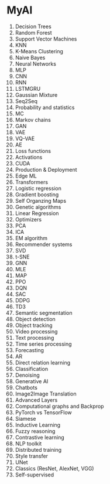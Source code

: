 # MyAI

1. Decision Trees
2. Random Forest
3. Support Vector Machines
4. KNN
5. K-Means Clustering
6. Naive Bayes
7. Neural Networks
8. MLP
9. CNN
10. RNN
11. LSTMGRU
12. Gaussian Mixture
13. Seq2Seq
14. Probability and statistics
15. MC
16. Markov chains
17. GAN
18. VAE
19. VQ-VAE
20. AE
21. Loss functions
22. Activations
23. CUDA
24. Production & Deployment
25. Edge ML
26. Transformers
27. Logistic regression
28. Gradient boosting
29. Self Organzing Maps
30. Genetic algorithms
31. Linear Regression
32. Optimizers
33. PCA
34. ICA
35. EM algorithm
36. Recommender systems
37. SVD
38. t-SNE
39. GNN
40. MLE
41. MAP
42. PPO
43. DQN
44. SAC
45. DDPG
46. TD3
47. Semantic segmentation
48. Object detection
49. Object tracking
50. Video processing
51. Text processing
52. Time series processing
53. Forecasting
54. AR
55. Direct relation learning
56. Classification
57. Denoising
58. Generative AI
59. Chatbots
60. Image2Image Translation
61. Advanced Layers
62. Computational graphs and Backprop
63. PyTorch vs TensorFlow
64. Siamese
65. Inductive Learning
66. Fuzzy reasoning
67. Contrastive learning
68. NLP toolkit
69. Distributed training
70. Style transfer
71. UNet
72. Classics (ResNet, AlexNet, VGG)
73. Self-supervised
    
